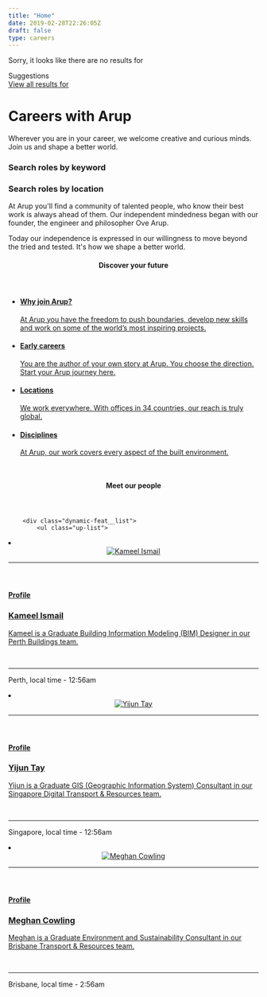 ```yaml
---
title: "Home"
date: 2019-02-28T22:26:05Z
draft: false
type: careers
---
```


<section id="search-results" class="search-results">
    <div class="search-results__wrap">
        <div class="container--search search-results--inner">
            <div class="search-results--noresult">
                <p class="search-results__warning">Sorry, it looks like there are no results for <span></span></p>
                <span class="suggestion label label--md"></span>
                <ul class="search-result__results search-result__results--suggestions"></ul>
            </div>
            <div class="search-results__content">
                <span class="suggestion label label--md">Suggestions</span>
            </div>
            <a href="/search" id="search__viewall" class="demohide cta cta--black cta--lg" onclick="dataLayer.push({'dataLayer.searchInfo.method':'Search results: header: view all'});">
                <span data-grunticon-embed class="icon icon-oval"></span>
                <span>View all results for <span class="search__cta" ></span></span>
            </a>
        </div>
    </div>
</section>
    <div class="page-hero page-hero--light page-hero--centered">
    <div class="page-hero__inner">
        <div class="page-hero__copy">
            <div class="hero-text">
                <h3 class="hero-text__label"></h3>
                <h1 class="hero-text__title">Careers with Arup</h1>
                <div class="hero-text__copy-wrap">
                    <p class="hero-text__copy">Wherever you are in your career, we welcome creative and curious minds. Join us and shape a better world.</p>
                </div>
            </div>
        </div>
    </div>
    <div class="page-hero__pic"   style="background-image: url('https://www.arup.com/-/media/arup/images/arupcareers/people-bg.jpg?h=600&la=en&w=1440&hash=E0103AE0A03EC2CD926BC24446FFB7AF465DB4D5')"  >
            <span class="page-hero__pic--mobile" style="background-image: url('/-/media/arup/images/perspectives/mantwo.png?h=600&amp;w=905&amp;hash=D025DB1F8FE69787AF9E62C7E4B378D07F147358')"></span>
    </div>
</div>
<div class="container">
    <div class="page-search js-search-trigger alternative" data-search-filter="Perspective|Publication|OurFirm" data-amount-per-section="5" data-search-placeholder="Search articles and publications">
        <span data-grunticon-embed class="page-search__icon icon icon-search"></span>
        <h3 class="page-search__placeholder">Search roles by keyword</h3>
    </div>
    <div class="page-search js-search-trigger alternative" data-search-filter="Perspective|Publication|OurFirm" data-amount-per-section="5" data-search-placeholder="Search articles and publications">
        <span data-grunticon-embed class="page-search__icon icon icon-search"></span>
        <h3 class="page-search__placeholder">Search roles by location</h3>
    </div>
</div>
<section class="container">
	<div class="rich-text">
		<div class="reveal rich-text__content">
			<p class="intro">
				At Arup you'll find a community of talented people, who know their best work is always ahead of them. Our independent mindedness began with our founder, the engineer and philosopher Ove Arup.
			</p>
			<P>
Today our independence is expressed in our willingness to move beyond the tried and tested. It's how we shape a better world.
			</P>
		</div>
	</div>
</section>
<section class="container alternative">
    <header class="section-header  ">
        <div class="section-header__title-wrap section-title section-title--nopad">
            <h4 class="section-title__title">Discover your future</h4>
        </div>
    </header>
    <ul class="link-wall">
            <li class="link-wall__item link-wall__item--xl">
                <a href="/perspectives/cities" class="link-brick">
                    <div class="link-brick__bg" style="background-image: url(https://www.arup.com/-/media/arup/images/navigation/citiesfinal.jpg?h=692&amp;w=790&amp;hash=6A265AC47BD47BD62AB66FE4682582FFA316DE43);"></div>
                    <div class="link-brick__content">
                        <h4 class="link-brick__title">Why join Arup?</h4>
                        <p class="link-brick__copy">At Arup you have the freedom to push boundaries, develop new skills and work on some of the world’s most inspiring projects. </p>
                    </div>
                </a>
            </li>
            <li class="link-wall__item">
                <a href="/perspectives/energy" class="link-brick">
                    <div class="link-brick__bg" style="background-image: url(https://www.arup.com/-/media/arup/images/navigation/energy2.jpg?h=692&amp;w=462&amp;hash=7E66551685D4C61E38A60C7EEB47E64252916DAE);"></div>
                    <div class="link-brick__content">
                        <h4 class="link-brick__title">Early careers</h4>
                        <p class="link-brick__copy">You are the author of your own story at Arup. You choose the direction. Start your Arup journey here.</p>
                    </div>
                </a>
            </li>
                <div class="link-wall__item link-wall__item--split link-wall__item--l">
            <li class="link-wall__sub-item">
                <a href="/perspectives/transport" class="link-brick">
                    <div class="link-brick__bg" style="background-image: url(https://www.arup.com/-/media/arup/images/navigation/transport2.jpg?h=344&amp;w=600&amp;hash=4BA9785B96567644D9279938B041AACAEFC40D56);"></div>
                    <div class="link-brick__content">
                        <h4 class="link-brick__title">Locations</h4>
                        <p class="link-brick__copy">We work everywhere. With offices in 34 countries, our reach is truly global.</p>
                    </div>
                </a>
            </li>
            <li class="link-wall__sub-item">
                <a href="/perspectives/water" class="link-brick">
                    <div class="link-brick__bg" style="background-image: url(https://www.arup.com/-/media/arup/images/perspectives/themes/water/water-must-drive-city-planing_2000x833.jpg?h=834&amp;w=2000&amp;hash=21753AD7755471C81997C34CD9C8D0446B01D87D);"></div>
                    <div class="link-brick__content">
                        <h4 class="link-brick__title">Disciplines</h4>
                        <p class="link-brick__copy">At Arup, our work covers every aspect of the built environment.</p>
                    </div>
                </a>
            </li>
               
</ul>
</section>

<section class="highlight-section" style="margin-top:50px">
    <div class="container dynamic-feat reveal">
            <header class="dynamic-feat__header">
                <div class="dynamic-feat__title-wrap">
                    <h4 class="dynamic-feat__title">Meet our people</h4>
                </div>
            </header>
        

        <div class="dynamic-feat__list">
            <ul class="up-list">

<li class="up-list__item up-list__item--three">
    <div class="preview-card ">
            <header class="preview-card__header preview-card__header--profile">
                <div class="preview-card__header-inner">
                    <a href="/careers/graduates-and-interns/australasia/kameel-ismail" class="profile-preview ">
                        <div class="profile-preview__pic-wrap">
                                <img class="profile-preview__pic" src="https://www.arup.com/-/media/arup/images/arupcareers/australasia/graduates/kameelismail.jpg?h=300&amp;w=300&amp;hash=9317B960305229AD6DBD7B7FFA2F130C45CA98CE" alt="Kameel Ismail" />
                        </div>
                        <hr class="profile-preview__line arrow-line arrow-line--down"/>
                    </a>
                </div>
            </header>
        <div class="preview-card__content ">
            <div class="preview-card__main">
                <div class="preview-copy">
                    <a href="/careers/graduates-and-interns/australasia/kameel-ismail" class="preview-copy__toplink">
                        <h4 class="preview-copy__label label--md">
                            Profile
                        </h4>
                        <h3 class="preview-copy__title ">Kameel Ismail</h3>
                        <div class="preview-copy__copy-wrap">
                            <p class="preview-copy__copy"></p>
                                <p class="preview-copy__copy">Kameel is a Graduate Building Information Modeling (BIM) Designer in our Perth Buildings team.</p>
                        </div>
                    </a>
                </div>
            </div>
            <footer class="preview-card__footer">
                <div class="preview-foot">
                    <p class="preview-foot__overline"><a href="mailto:"></a><br/> <a href="tel:+"></a></p>
                        <hr class="preview-foot__line"/>
                        <p class="preview-foot__underline footnote">Perth, local time - 12:56am</p>
                </div>
            </footer>
        </div>
    </div>
</li>

<li class="up-list__item up-list__item--three">
    <div class="preview-card ">
            <header class="preview-card__header preview-card__header--profile">
                <div class="preview-card__header-inner">
                    <a href="/careers/graduates-and-interns/australasia/yijun-tay" class="profile-preview ">
                        <div class="profile-preview__pic-wrap">
                                <img class="profile-preview__pic" src="https://www.arup.com/-/media/arup/images/arupcareers/australasia/graduates/yijuntay.jpg?h=450&amp;w=450&amp;hash=A5DDE7544A977D14BE70180D8561ACFD1668D9F5" alt="Yijun Tay" />
                        </div>
                        <hr class="profile-preview__line arrow-line arrow-line--down"/>
                    </a>
                </div>
            </header>
        <div class="preview-card__content ">
            <div class="preview-card__main">
                <div class="preview-copy">
                    <a href="/careers/graduates-and-interns/australasia/yijun-tay" class="preview-copy__toplink">
                        <h4 class="preview-copy__label label--md">
                            Profile
                        </h4>
                        <h3 class="preview-copy__title ">Yijun Tay</h3>
                        <div class="preview-copy__copy-wrap">
                            <p class="preview-copy__copy"></p>
                                <p class="preview-copy__copy">Yijun is a Graduate GIS (Geographic Information System) Consultant in our Singapore Digital Transport & Resources team.</p>
                        </div>
                    </a>
                </div>
            </div>
            <footer class="preview-card__footer">
                <div class="preview-foot">
                    <p class="preview-foot__overline"><a href="mailto:"></a><br/> <a href="tel:+"></a></p>
                        <hr class="preview-foot__line"/>
                        <p class="preview-foot__underline footnote">Singapore, local time - 12:56am</p>
                </div>
            </footer>
        </div>
    </div>
</li>

<li class="up-list__item up-list__item--three">
    <div class="preview-card ">
            <header class="preview-card__header preview-card__header--profile">
                <div class="preview-card__header-inner">
                    <a href="/careers/graduates-and-interns/australasia/meghan-cowling" class="profile-preview ">
                        <div class="profile-preview__pic-wrap">
                                <img class="profile-preview__pic" src="https://www.arup.com/-/media/arup/images/arupcareers/australasia/graduates/megancowling.jpg?h=450&amp;w=450&amp;hash=F9B387AD75361E2DC0C0EA28BCCA98F11E9BF2C5" alt="Meghan Cowling" />
                        </div>
                        <hr class="profile-preview__line arrow-line arrow-line--down"/>
                    </a>
                </div>
            </header>
        <div class="preview-card__content ">
            <div class="preview-card__main">
                <div class="preview-copy">
                    <a href="/careers/graduates-and-interns/australasia/meghan-cowling" class="preview-copy__toplink">
                        <h4 class="preview-copy__label label--md">
                            Profile
                        </h4>
                        <h3 class="preview-copy__title ">Meghan Cowling</h3>
                        <div class="preview-copy__copy-wrap">
                            <p class="preview-copy__copy"></p>
                                <p class="preview-copy__copy">Meghan is a Graduate Environment and Sustainability Consultant in our Brisbane Transport & Resources team.</p>
                        </div>
                    </a>
                </div>
            </div>
            <footer class="preview-card__footer">
                <div class="preview-foot">
                    <p class="preview-foot__overline"><a href="mailto:"></a><br/> <a href="tel:+"></a></p>
                        <hr class="preview-foot__line"/>
                        <p class="preview-foot__underline footnote">Brisbane, local time - 2:56am</p>
                </div>
            </footer>
        </div>
    </div>
</li>
            </ul>
        </div>
    </div>
</section>



